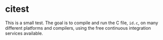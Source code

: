 # citest

This is a small test. The goal is to compile and run the C file,
`id.c`, on many different platforms and compilers, using the free
continuous integration services available.
